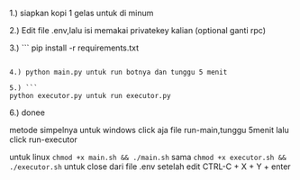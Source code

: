 1.) siapkan kopi 1 gelas untuk di minum

2.) Edit file .env,lalu isi memakai privatekey kalian (optional ganti rpc)

3.)  ```
pip install -r requirements.txt
```

4.) python main.py untuk run botnya dan tunggu 5 menit

5.) ```
python executor.py untuk run executor.py
```

6.) donee

metode simpelnya untuk windows click aja file run-main,tunggu 5menit lalu click run-executor

untuk linux ``` chmod +x main.sh && ./main.sh ``` sama ``` chmod +x executor.sh && ./executor.sh ```
untuk close dari file .env setelah edit CTRL-C + X + Y + enter
